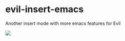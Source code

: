 # evil-insert-emacs
Another insert mode with more emacs features for Evil

![](https://cdn-images-1.medium.com/max/1440/1*ijFD1Ye_G9QnwMC17xsAZw.png)
